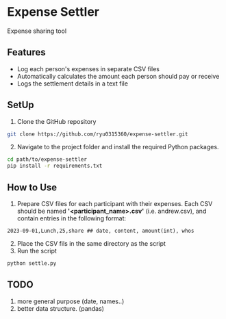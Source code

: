 # Expense Settler
Expense sharing tool

## Features
+ Log each person's expenses in separate CSV files
+ Automatically calculates the amount each person should pay or receive
+ Logs the settlement details in a text file

## SetUp
1. Clone the GitHub repository
```bash
git clone https://github.com/ryu0315360/expense-settler.git
```
2. Navigate to the project folder and install the required Python packages.
```bash
cd path/to/expense-settler
pip install -r requirements.txt
```

## How to Use
1. Prepare CSV files for each participant with their expenses. Each CSV should be named **'<participant_name>.csv'** (i.e. andrew.csv), and contain entries in the following format:
```csv
2023-09-01,Lunch,25,share ## date, content, amount(int), whos
```
2. Place the CSV fils in the same directory as the script
3. Run the script
```bash
python settle.py
```

## TODO
1. more general purpose (date, names..)
2. better data structure. (pandas)
